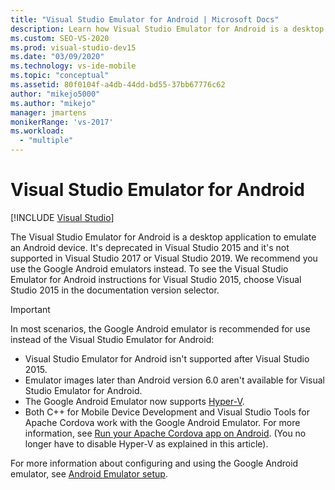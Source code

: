 ```yaml
---
title: "Visual Studio Emulator for Android | Microsoft Docs"
description: Learn how Visual Studio Emulator for Android is a desktop application that emulates an Android device.
ms.custom: SEO-VS-2020
ms.prod: visual-studio-dev15
ms.date: "03/09/2020"
ms.technology: vs-ide-mobile
ms.topic: "conceptual"
ms.assetid: 80f0104f-a4db-44dd-bd55-37bb67776c62
author: "mikejo5000"
ms.author: "mikejo"
manager: jmartens
monikerRange: 'vs-2017'
ms.workload:
  - "multiple"
---
```

# Visual Studio Emulator for Android

 [!INCLUDE [Visual Studio](~/includes/applies-to-version/vs-windows-only.md)]

The Visual Studio Emulator for Android is a desktop application to emulate an Android device. It's deprecated in Visual Studio 2015 and it's not supported in Visual Studio 2017 or Visual Studio 2019. We recommend you use the Google Android emulators instead. To see the Visual Studio Emulator for Android instructions for Visual Studio 2015, choose Visual Studio 2015 in the documentation version selector.

> [!IMPORTANT]
> In most scenarios, the Google Android emulator is recommended for use instead of the Visual Studio Emulator for Android:
> - Visual Studio Emulator for Android isn't supported after Visual Studio 2015.
> - Emulator images later than Android version 6.0 aren't available for Visual Studio Emulator for Android.
> - The Google Android Emulator now supports [Hyper-V](/xamarin/android/get-started/installation/android-emulator/hardware-acceleration#accelerating-with-hyper-v).
> - Both C++ for Mobile Device Development and Visual Studio Tools for Apache Cordova work with the Google Android Emulator. For more information, see [Run your Apache Cordova app on Android](/previous-versions/visualstudio/cross-platform/tools-for-cordova/run-your-app/run-app-android#google-android-emulator). (You no longer have to disable Hyper-V as explained in this article).
>
> For more information about configuring and using the Google Android emulator, see
> [Android Emulator setup](/xamarin/android/get-started/installation/android-emulator/).
